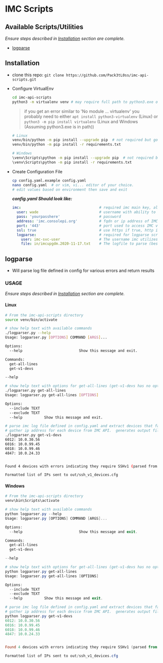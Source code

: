 # IMC Scripts

## Available Scripts/Utilities

*Ensure steps described in [Installation](#installation) section are complete.*

- [logparse](#logparse)

## Installation

- clone this repo:  `git clone https://github.com/Pack3tL0ss/imc-api-scripts.git`
- Configure VirtualEnv

    ```bash
    cd imc-api-scripts
    python3 -m virtualenv venv # may require full path to python3.exe on Windows if python3.exe is not in PATH
    ```

    > if you get an error similar to 'No module ... virtualenv' you probably need to either `apt install python3-virtualenv` (Linux) or `python3 -m pip install virtualenv` (Linux and Windows (Assuming python3.exe is in path))

    ```bash
    # Linux
    venv/bin/python -m pip install --upgrade pip  # not required but good practice to ensure the pip in the venv is up to date
    venv/bin/python -m pip install -r requirements.txt

    # Windows
    \venv\Scripts\python -m pip install --upgrade pip  # not required but good practice to ensure the pip in the venv is up to date
    \venv\Scripts\python -m pip install -r requirements.txt
    ```

- Create Configuration File

    ```bash
    cp config.yaml.example config.yaml
    nano config.yaml  # or vim, vi... editor of your choice.
    # edit values based on environment then save and exit
    ```

    ***config.yaml Should look like:***

    ```yaml
    imc:                                    # required imc main key, all settings for imc are indented below (2 spaces per yaml spec)
      user: wade                            # username with ability to access imc API
      pass: 'yourpasshere'                  # password
      address: 'imc.consolepi.org'          # fqdn or ip address of IMC server
      port: '443'                           # port used to access IMC via http/https
      ssl: true                             # use https if true, http if false (cert validation is disabled for https)
      logparse:                             # required for logparse script
        user: imc-svc-user                  # The username imc utilizes to gain CLI access to managed devices
        file: in/imcupgdm.2020-11-17.txt    # The logfile to parse (best to place in the in subdirectory as it's ignored by git)
    ```


## logparse

- Will parse log file defined in config for various errors and return results

### USAGE

*Ensure steps described in [Installation](#installation) section are complete.*

#### Linux
```bash
# From the imc-api-scripts directory
source venv/bin/activate

# show help text with available commands
./logparser.py --help
Usage: logparser.py [OPTIONS] COMMAND [ARGS]...

Options:
  --help                          Show this message and exit.

Commands:
  get-all-lines
  get-v1-devs

--help

# show help text with options for get-all-lines (get-v1-devs has no options)
./logparser.py get-all-lines
Usage: logparser.py get-all-lines [OPTIONS]

Options:
  --include TEXT
  --exclude TEXT
  --help          Show this message and exit.

# parse imc log file defined in config.yaml and extract devices that failed due to lack of SSHv2 support on the device
# gather ip address for each device from IMC API.  generates output file `ssh_v1_devices.cfg` in `out` directory.
./logparser.py get-v1-devs
6012: 10.0.30.56
6016: 10.0.99.45
6018: 10.0.99.46
4847: 10.0.24.33


Found 4 devices with errors indicating they require SSHv1 (parsed from log).

Formatted list of IPs sent to out/ssh_v1_devices.cfg
```

#### Windows
```powershell
# From the imc-api-scripts directory
venv\bin\Scripts\activate

# show help text with available commands
python logparser.py --help
Usage: logparser.py [OPTIONS] COMMAND [ARGS]...

Options:
  --help                          Show this message and exit.

Commands:
  get-all-lines
  get-v1-devs

--help

# show help text with options for get-all-lines (get-v1-devs has no options)
python logparser.py get-all-lines
Usage: logparser.py get-all-lines [OPTIONS]

Options:
  --include TEXT
  --exclude TEXT
  --help          Show this message and exit.

# parse imc log file defined in config.yaml and extract devices that failed due to lack of SSHv2 support on the device
# gather ip address for each device from IMC API.  generates output file `ssh_v1_devices.cfg` in `out` directory.
python logparser.py get-v1-devs
6012: 10.0.30.56
6016: 10.0.99.45
6018: 10.0.99.46
4847: 10.0.24.33


Found 4 devices with errors indicating they require SSHv1 (parsed from log).

Formatted list of IPs sent to out/ssh_v1_devices.cfg
```

